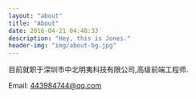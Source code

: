 ```yaml
---
layout: "about"
title: "About"
date: 2016-04-21 04:48:33
description: "Hey, this is Jones."
header-img: "img/about-bg.jpg"
---
```


目前就职于深圳市中北明夷科技有限公司,高级前端工程师.

Email: 443984744@qq.com

